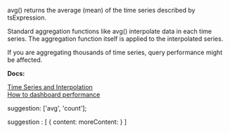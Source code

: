 avg() returns the average (mean) of the time series described by tsExpression.

Standard aggregation functions like avg() interpolate data in each time series. The aggregation function itself is applied to the interpolated series.

If you are aggregating thousands of time series, query performance might be affected.

**Docs:**

[Time Series and Interpolation](https://www.youtube.com/watch?v=9LnDszVrJs4)<br>
[How to dashboard performance](http://docs-sandbox-a.wavefront.com/ui_dashboards.html#ensure-optimal-dashboard-performance)

suggestion: ['avg', 'count'];

suggestion : [
   {
     content:
     moreContent:
   }
]


